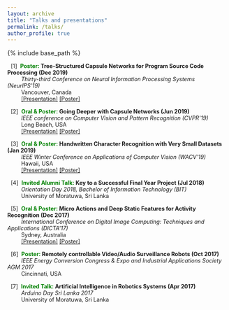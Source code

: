 ```yaml
---
layout: archive
title: "Talks and presentations"
permalink: /talks/
author_profile: true
---
```


{% include base_path %}

<span style="font-size:0.9em;padding-left: 8px;text-align: justify"> [1]<span style="color:white">a</span><b><span style="color:green">Poster: </span>Tree-Structured Capsule Networks for Program Source Code Processing (Dec 2019)</b><br />
 &nbsp; &nbsp; &thinsp; &thinsp; &thinsp; <i>Thirty-third Conference on Neural Information Processing Systems (NeurIPS'19)</i> <br/>
 &nbsp; &nbsp; &thinsp; &thinsp; &thinsp; Vancouver, Canada <br/>
 &nbsp; &nbsp; &thinsp; &thinsp; &thinsp; <a href="https://vinojjayasundara.github.io/files/NeurIPS19_ppt.pdf">[Presentation]</a> <a href="https://vinojjayasundara.github.io/files/NeurIPS19_Poster.pdf">[Poster]</a> </span>

<span style="font-size:0.9em;padding-left: 8px;text-align: justify"> [2]<span style="color:white">a</span><b><span style="color:green">Oral & Poster: </span>Going Deeper with Capsule Networks (Jun 2019)</b><br />
 &nbsp; &nbsp; &thinsp; &thinsp; &thinsp; <i> IEEE conference on Computer Vision and Pattern Recognition (CVPR'19)</i> <br/>
 &nbsp; &nbsp; &thinsp; &thinsp; &thinsp; Long Beach, USA <br/>
 &nbsp; &nbsp; &thinsp; &thinsp; &thinsp; <a href="https://vinojjayasundara.github.io/files/CVPR19_ppt.pptx">[Presentation]</a> <a href="https://vinojjayasundara.github.io/files/CVPR19_Poster.pdf">[Poster]</a> </span>

<span style="font-size:0.9em;padding-left: 8px;text-align: justify"> [3]<span style="color:white">a</span><b><span style="color:green">Oral & Poster: </span>Handwritten Character Recognition with Very Small Datasets (Jan 2019)</b><br />
 &nbsp; &nbsp; &thinsp; &thinsp; &thinsp; <i> IEEE Winter Conference on Applications of Computer Vision (WACV'19)</i> <br/>
 &nbsp; &nbsp; &thinsp; &thinsp; &thinsp; Hawaii, USA <br/>
 &nbsp; &nbsp; &thinsp; &thinsp; &thinsp; <a href="https://vinojjayasundara.github.io/files/WACV19_ppt.pdf">[Presentation]</a> <a href="https://vinojjayasundara.github.io/files/WACV19_Poster.pdf">[Poster]</a> </span>
 
<span style="font-size:0.9em;padding-left: 8px;text-align: justify"> [4]<span style="color:white">a</span><b><span style="color:green">Invited Alumni Talk: </span>Key to a Successful Final Year Project (Jul 2018)</b><br />
 &nbsp; &nbsp; &thinsp; &thinsp; &thinsp; <i> Orientation Day 2018, Bachelor of Information Technology (BIT)</i> <br/>
 &nbsp; &nbsp; &thinsp; &thinsp; &thinsp; University of Moratuwa, Sri Lanka <br/> </span>
 
 <span style="font-size:0.9em;padding-left: 8px;text-align: justify"> [5]<span style="color:white">a</span><b><span style="color:green">Oral & Poster: </span>Micro Actions and Deep Static Features for Activity Recognition (Dec 2017)</b><br />
 &nbsp; &nbsp; &thinsp; &thinsp; &thinsp; <i>International Conference on Digital Image Computing: Techniques and Applications (DICTA'17)</i> <br/>
 &nbsp; &nbsp; &thinsp; &thinsp; &thinsp; Sydney, Australia <br/>
 &nbsp; &nbsp; &thinsp; &thinsp; &thinsp; <a href="https://vinojjayasundara.github.io/files/DICTA17_ppt.pptx">[Presentation]</a> <a href="https://vinojjayasundara.github.io/files/DICTA2017_Poster.pdf">[Poster]</a> </span>
 
 <span style="font-size:0.9em;padding-left: 8px;text-align: justify"> [6]<span style="color:white">a</span><b><span style="color:green">Poster: </span>Remotely controllable Video/Audio Surveillance Robots (Oct 2017)</b><br />
 &nbsp; &nbsp; &thinsp; &thinsp; &thinsp; <i>IEEE Energy Conversion Congress & Expo and Industrial Applications Society AGM 2017</i> <br/>
 &nbsp; &nbsp; &thinsp; &thinsp; &thinsp; Cincinnati, USA <br/>

 <span style="font-size:0.9em;padding-left: 8px;text-align: justify"> [7]<span style="color:white">a</span><b><span style="color:green">Invited Talk: </span>Artificial Intelligence in Robotics Systems (Apr 2017)</b><br />
 &nbsp; &nbsp; &thinsp; &thinsp; &thinsp; <i>Arduino Day Sri Lanka 2017 </i><br/>
 &nbsp; &nbsp; &thinsp; &thinsp; &thinsp; University of Moratuwa, Sri Lanka <br/>
